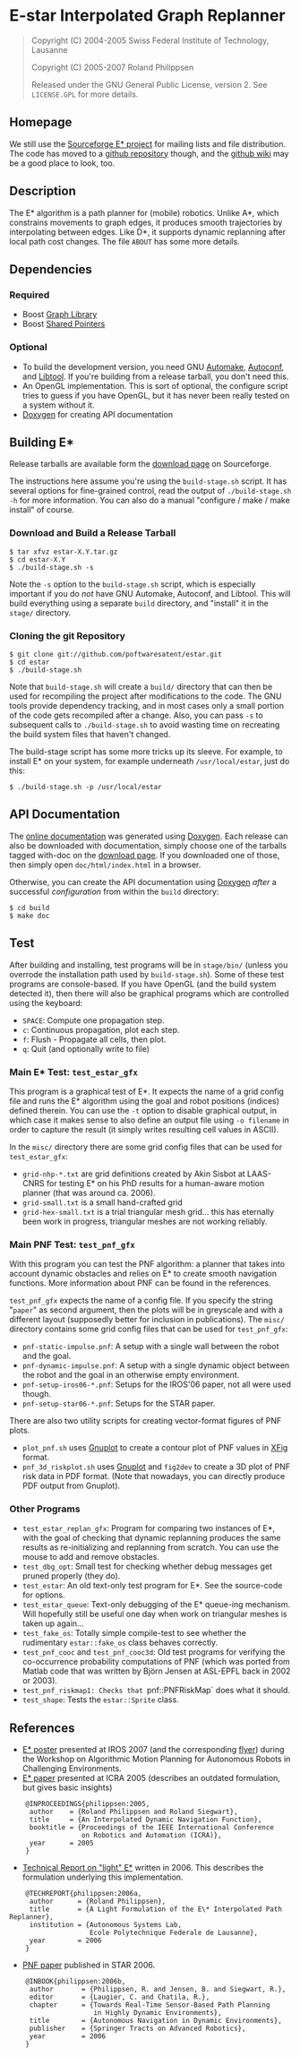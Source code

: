 # E-star Interpolated Graph Replanner

> Copyright (C) 2004-2005 Swiss Federal Institute of Technology, Lausanne
>
> Copyright (C) 2005-2007 Roland Philippsen <roland dot philippsen at gmx net>
>
> Released under the GNU General Public License, version 2. See
> `LICENSE.GPL` for more details.


## Homepage

We still use the [Sourceforge E* project][] for mailing lists and file distribution. The code has moved to a [github repository][] though, and the [github wiki][] may be a good place to look, too.

[Sourceforge E* project]: http://sourceforge.net/projects/estar/
[github repository]: http://github.com/poftwaresatent/estar
[github wiki]: http://github.com/poftwaresatent/estar/wiki


## Description

The E\* algorithm is a path planner for (mobile) robotics. Unlike A\*,
which constrains movements to graph edges, it produces smooth
trajectories by interpolating between edges. Like D\*, it supports
dynamic replanning after local path cost changes. The file `ABOUT` has some more details.


## Dependencies

### Required

* Boost [Graph Library][]
* Boost [Shared Pointers][]

[Graph Library]: http://www.boost.org/libs/graph/
[Shared Pointers]: http://www.boost.org/libs/smart_ptr/

### Optional

* To build the development version, you need GNU [Automake][], [Autoconf][], and [Libtool][]. If you're building from a release tarball, you don't need this.
* An OpenGL implementation. This is sort of optional, the configure script tries to guess if you have OpenGL, but it has never been really tested on a system without it.
* [Doxygen][] for creating API documentation

[Automake]: http://www.gnu.org/software/automake/
[Autoconf]: http://www.gnu.org/software/autoconf/
[Libtool]: http://www.gnu.org/software/libtool/
[Doxygen]: http://www.doxygen.org/


## Building E\*

Release tarballs are available form the [download page][] on Sourceforge.

[download page]: http://sourceforge.net/projects/estar/files/estar/

The instructions here assume you're using the `build-stage.sh` script. It has several options for fine-grained control, read the output of `./build-stage.sh -h` for more information. You can also do a manual "configure / make / make install" of course.

### Download and Build a Release Tarball

    $ tar xfvz estar-X.Y.tar.gz
    $ cd estar-X.Y
    $ ./build-stage.sh -s

Note the `-s` option to the `build-stage.sh` script, which is especially important if you do *not* have GNU Automake, Autoconf, and Libtool. This will build everything using a separate `build` directory, and "install" it in the `stage/` directory.

### Cloning the git Repository

    $ git clone git://github.com/poftwaresatent/estar.git
    $ cd estar
    $ ./build-stage.sh

Note that `build-stage.sh` will create a `build/` directory that can then be used for recompiling the project after modifications to the code. The GNU tools provide dependency tracking, and in most cases only a small portion of the code gets recompiled after a change. Also, you can pass `-s` to subsequent calls to `./build-stage.sh` to avoid wasting time on recreating the build system files that haven't changed.

The build-stage script has some more tricks up its sleeve. For example, to install E\* on your system, for example underneath `/usr/local/estar`, just do this:

    $ ./build-stage.sh -p /usr/local/estar


## API Documentation

The [online documentation](http://estar.sourceforge.net/doc/index.html) was generated using [Doxygen][]. Each release can also be downloaded with documentation, simply choose one of the tarballs tagged with-doc on the [download page][]. If you downloaded one of those, then simply open `doc/html/index.html` in a browser.

Otherwise, you can create the API documentation using [Doxygen][] *after* a successful *configuration* from within the `build` directory:

    $ cd build
    $ make doc


## Test

After building and installing, test programs will be in `stage/bin/` (unless you overrode the installation path used by `build-stage.sh`). Some of these test programs are console-based. If you have OpenGL (and the build system detected it), then there will also be graphical programs which are controlled using the keyboard:

* `SPACE`: Compute one propagation step.
* `c`: Continuous propagation, plot each step.
* `f`: Flush - Propagate all cells, then plot.
* `q`: Quit (and optionally write to file)

### Main E\* Test: `test_estar_gfx`

This program is a graphical test of E\*. It expects the name of a grid config file and runs the E\* algorithm using the goal and robot positions (indices) defined therein. You can use the `-t` option to
disable graphical output, in which case it makes sense to also define an output file using `-o filename` in order to capture the result (it simply writes resulting cell values in ASCII).

In the `misc/` directory there are some grid config files that can be used for `test_estar_gfx`:

* `grid-nhp-*.txt` are grid definitions created by Akin Sisbot at LAAS-CNRS for testing E\* on his PhD results for a human-aware motion planner (that was around ca. 2006).
* `grid-small.txt` is a small hand-crafted grid
* `grid-hex-small.txt` is a trial triangular mesh grid... this has eternally been work in progress, triangular meshes are not working reliably.

### Main PNF Test: `test_pnf_gfx`

With this program you can test the PNF algorithm: a planner that takes into account dynamic obstacles and relies on E\* to create smooth navigation functions. More information about PNF can be found in the references.

`test_pnf_gfx` expects the name of a config file. If you specify the string "`paper`" as second argument, then the plots will be in greyscale and with a different layout (supposedly better for inclusion in publications). The `misc/` directory contains some grid config files that can be used for `test_pnf_gfx`:

* `pnf-static-impulse.pnf`: A setup with a single wall between the robot and the goal.
* `pnf-dynamic-impulse.pnf`: A setup with a single dynamic object between the robot and the goal in an otherwise empty environment.
* `pnf-setup-iros06-*.pnf`: Setups for the IROS'06 paper, not all were used though.
* `pnf-setup-star06-*.pnf`: Setups for the STAR paper.

There are also two utility scripts for creating vector-format figures of PNF plots.

* `plot_pnf.sh` uses [Gnuplot][] to create a contour plot of PNF values in [XFig][] format.
* `pnf_3d_riskplot.sh` uses [Gnuplot][] and `fig2dev` to create a 3D plot of PNF risk data in PDF format. (Note that nowadays, you can directly produce PDF output from Gnuplot).

[Gnuplot]: http://www.gnuplot.info/
[XFig]: http://xfig.org/

### Other Programs

* `test_estar_replan_gfx`: Program for comparing two instances of E\*, with the goal of checking that dynamic replanning produces the same results as re-initializing and replanning from scratch. You can use the mouse to add and remove obstacles.
* `test_dbg_opt`: Small test for checking whether debug messages get pruned properly (they do).
* `test_estar`: An old text-only test program for E\*. See the source-code for options.
* `test_estar_queue`: Text-only debugging of the E\* queue-ing mechanism. Will hopefully still be useful one day when work on triangular meshes is taken up again...
* `test_fake_os`: Totally simple compile-test to see whether the rudimentary `estar::fake_os` class behaves correctly.
* `test_pnf_cooc` and `test_pnf_cooc3d`: Old test programs for verifying the co-occurrence probability computations of PNF (which was ported from Matlab code that was written by Bj&ouml;rn Jensen at ASL-EPFL back in 2002 or 2003).
* `test_pnf_riskmap1: Checks that `pnf::PNFRiskMap` does what it should.
* `test_shape`: Tests the `estar::Sprite` class.


## References

* [E* poster](http://estar.sourceforge.net/papers/philippsen-estar-poster-iros07.pdf) presented at IROS 2007 (and the corresponding [flyer](http://estar.sourceforge.net/papers/philippsen-estar-flyer-iros07.pdf)) during the Workshop on Algorithmic Motion Planning for Autonomous Robots in Challenging Environments.
* [E* paper](http://estar.sourceforge.net/papers/philippsen_siegwart_icra2005_paper.pdf) presented at ICRA 2005 (describes an outdated formulation, but gives basic insights)
```
    @INPROCEEDINGS{philippsen:2005,
     author    = {Roland Philippsen and Roland Siegwart},
     title     = {An Interpolated Dynamic Navigation Function},
     booktitle = {Proceedings of the IEEE International Conference
                  on Robotics and Automation (ICRA)},
     year      = 2005
    }
```
* [Technical Report on "light" E\*](http://estar.sourceforge.net/papers/philippsen--estar-TR06.pdf) written in 2006. This describes the formulation underlying this implementation.
```
    @TECHREPORT{philippsen:2006a,
     author      = {Roland Philippsen},
     title       = {A Light Formulation of the E\* Interpolated Path Replanner},
     institution = {Autonomous Systems Lab,
                    Ecole Polytechnique Federale de Lausanne},
     year        = 2006
    }
```
* [PNF paper](http://estar.sourceforge.net/papers/philippsen-jensen-siegwart--star06.pdf.zip) published in STAR 2006.
```
    @INBOOK{philippsen:2006b,
     author       = {Philippsen, R. and Jensen, B. and Siegwart, R.},
     editor       = {Laugier, C. and Chatila, R.},
     chapter      = {Towards Real-Time Sensor-Based Path Planning
                     in Highly Dynamic Environments},
     title        = {Autonomous Navigation in Dynamic Environments},
     publisher    = {Springer Tracts on Advanced Robotics},
     year         = 2006
    }
```
